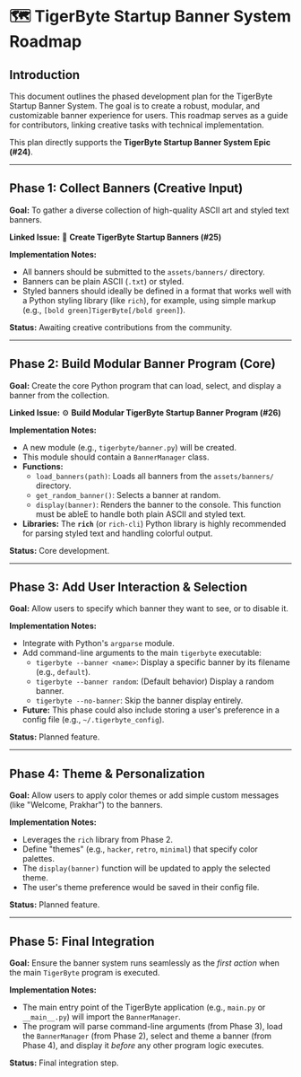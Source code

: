 # 🗺️ TigerByte Startup Banner System Roadmap

## Introduction

This document outlines the phased development plan for the TigerByte Startup Banner System. The goal is to create a robust, modular, and customizable banner experience for users. This roadmap serves as a guide for contributors, linking creative tasks with technical implementation.

This plan directly supports the **TigerByte Startup Banner System Epic (#24)**.

---

## Phase 1: Collect Banners (Creative Input)

**Goal:** To gather a diverse collection of high-quality ASCII art and styled text banners.

**Linked Issue:** 🎨 **Create TigerByte Startup Banners (#25)**

**Implementation Notes:**
* All banners should be submitted to the `assets/banners/` directory.
* Banners can be plain ASCII (`.txt`) or styled.
* Styled banners should ideally be defined in a format that works well with a Python styling library (like `rich`), for example, using simple markup (e.g., `[bold green]TigerByte[/bold green]`).

**Status:** Awaiting creative contributions from the community.

---

## Phase 2: Build Modular Banner Program (Core)

**Goal:** Create the core Python program that can load, select, and display a banner from the collection.

**Linked Issue:** ⚙️ **Build Modular TigerByte Startup Banner Program (#26)**

**Implementation Notes:**
* A new module (e.g., `tigerbyte/banner.py`) will be created.
* This module should contain a `BannerManager` class.
* **Functions:**
    * `load_banners(path)`: Loads all banners from the `assets/banners/` directory.
    * `get_random_banner()`: Selects a banner at random.
    * `display(banner)`: Renders the banner to the console. This function must be ableE to handle both plain ASCII and styled text.
* **Libraries:** The **`rich`** (or `rich-cli`) Python library is highly recommended for parsing styled text and handling colorful output.

**Status:** Core development.

---

## Phase 3: Add User Interaction & Selection

**Goal:** Allow users to specify which banner they want to see, or to disable it.

**Implementation Notes:**
* Integrate with Python's `argparse` module.
* Add command-line arguments to the main `tigerbyte` executable:
    * `tigerbyte --banner <name>`: Display a specific banner by its filename (e.g., `default`).
    * `tigerbyte --banner random`: (Default behavior) Display a random banner.
    * `tigerbyte --no-banner`: Skip the banner display entirely.
* **Future:** This phase could also include storing a user's preference in a config file (e.g., `~/.tigerbyte_config`).

**Status:** Planned feature.

---

## Phase 4: Theme & Personalization

**Goal:** Allow users to apply color themes or add simple custom messages (like "Welcome, Prakhar") to the banners.

**Implementation Notes:**
* Leverages the `rich` library from Phase 2.
* Define "themes" (e.g., `hacker`, `retro`, `minimal`) that specify color palettes.
* The `display(banner)` function will be updated to apply the selected theme.
* The user's theme preference would be saved in their config file.

**Status:** Planned feature.

---

## Phase 5: Final Integration

**Goal:** Ensure the banner system runs seamlessly as the *first action* when the main `TigerByte` program is executed.

**Implementation Notes:**
* The main entry point of the TigerByte application (e.g., `main.py` or `__main__.py`) will import the `BannerManager`.
* The program will parse command-line arguments (from Phase 3), load the `BannerManager` (from Phase 2), select and theme a banner (from Phase 4), and display it *before* any other program logic executes.

**Status:** Final integration step.